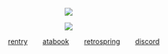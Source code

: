 <div align="center">
  
![](https://komarev.com/ghpvc/?username=nicejugs&color=lightgrey)  

![](https://files.catbox.moe/e7i9c1.png)

⠀⠀⠀⠀⠀⠀[rentry](https://rentry.co/niche)‎⠀⠀⠀[atabook](https://bait.atabook.org/)⠀⠀⠀[retrospring](https://retrospring.net/@tease)⠀⠀⠀[discord](https://discordapp.com/users/283162063076065280)
